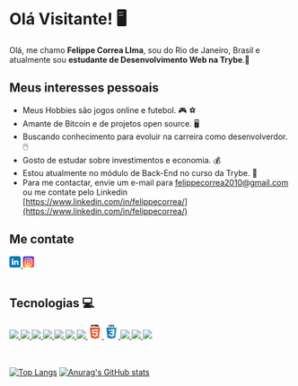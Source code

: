 <h1>Olá Visitante! 🖥️</h1>

Olá, me chamo **Felippe Correa LIma**, sou do Rio de Janeiro, Brasil e atualmente sou **estudante de Desenvolvimento Web na Trybe**.:rocket: 

<h2>Meus interesses pessoais</h2>

  * Meus Hobbies são jogos online e futebol. 🎮 ⚽
  * Amante de Bitcoin e de projetos open source. 🖥️
  * Buscando conhecimento para evoluir na carreira como desenvolverdor. 🖱️
  * Gosto de estudar sobre investimentos e economia. 💰
  * Estou atualmente no módulo de Back-End no curso da Trybe. 🚀
  * Para me contactar, envie um e-mail para [felippecorrea2010@gmail.com](felippecorrea2010@gmail.com) ou me contate pelo Linkedin [https://www.linkedin.com/in/felippecorrea/](https://www.linkedin.com/in/felippecorrea/)
  
  <h2>Me contate</h2>
  <div align="left">
  <span  >
    <a href="https://www.linkedin.com/in/felippecorrea/" >
      <img src="https://raw.githubusercontent.com/edent/SuperTinyIcons/bed6907f8e4f5cb5bb21299b9070f4d7c51098c0/images/svg/linkedin.svg" width="4%" />
    </a>
  </span>
  <span>
    <a href="https://www.instagram.com/femaben/?hl=pt-br" >
      <img src="https://raw.githubusercontent.com/edent/SuperTinyIcons/bed6907f8e4f5cb5bb21299b9070f4d7c51098c0/images/svg/instagram.svg" width="4%"/>
      </a>
  </span>
    <br>
    <br>
    
 <div align="left">
   <h2 align="left"> Tecnologias 💻  </h2>
   <a href="https://developer.mozilla.org/pt-BR/docs/Web/JavaScript"> 
      <img src="https://upload.wikimedia.org/wikipedia/commons/thumb/9/99/Unofficial_JavaScript_logo_2.svg/480px-Unofficial_JavaScript_logo_2.svg.png" width="5%" />
   </a>
   <a href="https://pt-br.reactjs.org/" > 
      <img src="https://upload.wikimedia.org/wikipedia/commons/thumb/a/a7/React-icon.svg/1280px-React-icon.svg.png" width="6%" />
   </a>
   <a href="https://redux.js.org/"> 
      <img src="https://redux.js.org/img/redux-logo-landscape.png" width="9%" />
   </a>
   <a href="https://pt-br.reactjs.org/docs/hooks-intro.html"> 
      <img src="https://miro.medium.com/max/992/1*vNxRoIvGAIXuArDaSRYjLw.png" width="9%" />
   </a>
   <a href="https://reactrouter.com/"> 
      <img src="https://blog.karenying.com/static/b17f2b049068979741a79588250ad8cb/nav-bar-with-dot.png" width="9%" />
   </a>
   <a href="https://jestjs.io/"> 
      <img src="https://seeklogo.com/images/J/jest-logo-F9901EBBF7-seeklogo.com.png" width="4%" />
   </a>
   <a href="https://testing-library.com/docs/react-testing-library/intro"> 
      <img src="https://smartgermz.com/static/media/react-testing-library.79395fc5.png" width="5%" />
   </a>
   <a href="https://developer.mozilla.org/pt-BR/docs/Web/HTML"> 
      <img src="https://raw.githubusercontent.com/github/explore/80688e429a7d4ef2fca1e82350fe8e3517d3494d/topics/html/html.png" width="5%" />
   </a>
   <a href="https://developer.mozilla.org/pt-BR/docs/Web/CSS"> 
      <img src="https://raw.githubusercontent.com/github/explore/80688e429a7d4ef2fca1e82350fe8e3517d3494d/topics/css/css.png" width="5%" />
   </a>
   <a href="https://git-scm.com/"> 
      <img src="https://git-scm.com/images/logos/downloads/Git-Icon-1788C.png" width="5%" />
   </a>
   <a href="https://getbootstrap.com/"> 
      <img src="https://upload.wikimedia.org/wikipedia/commons/thumb/b/b2/Bootstrap_logo.svg/2560px-Bootstrap_logo.svg.png" width="5%" />
   </a>
   <a href="https://mysql.com/"> 
      <img src="https://upload.wikimedia.org/wikipedia/commons/thumb/b/b2/mySQL_logo.svg/2560px-mySQLlogo.svg.png" width="5%" />
   </a>
 </div>

  <br><br>
    [![Top Langs](https://github-readme-stats.vercel.app/api/top-langs/?username=Felippe017&layout=compact&)](https://github.com/anuraghazra/github-readme-stats)
  [![Anurag's GitHub stats](https://github-readme-stats.vercel.app/api?username=Felippe017&count_private=true&show_icons=true&layout=compact)](https://github.com/anuraghazra/github-readme-stats)
<!--
**Felippe017/Felippe017** is a ✨ _special_ ✨ repository because its `README.md` (this file) appears on your GitHub profile.

Here are some ideas to get you started:

- 🔭 I’m currently working on ...
- 🌱 I’m currently learning ...
- 👯 I’m looking to collaborate on ...
- 🤔 I’m looking for help with ...
- 💬 Ask me about ...
- 📫 How to reach me: ...
- 😄 Pronouns: ...
- ⚡ Fun fact: ...
-->
